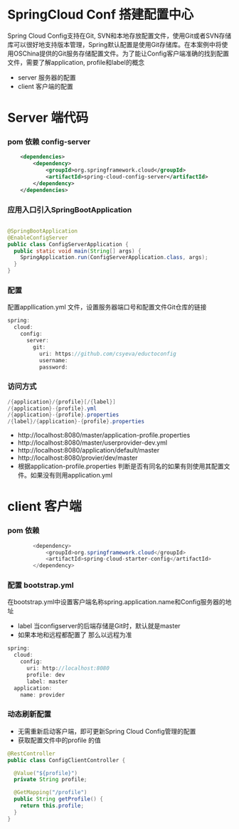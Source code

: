 # SpringCloud Conf 搭建配置中心

Spring Cloud Config支持在Git, SVN和本地存放配置文件，使用Git或者SVN存储库可以很好地支持版本管理，Spring默认配置是使用Git存储库。在本案例中将使用OSChina提供的Git服务存储配置文件。为了能让Config客户端准确的找到配置文件，需要了解application, profile和label的概念

* server 服务器的配置
* client 客户端的配置

# Server 端代码

### pom 依赖 config-server
```xml
	<dependencies>
		<dependency>
			<groupId>org.springframework.cloud</groupId>
			<artifactId>spring-cloud-config-server</artifactId>
		</dependency>
	</dependencies>
```

### 应用入口引入SpringBootApplication

```java

@SpringBootApplication
@EnableConfigServer
public class ConfigServerApplication {
  public static void main(String[] args) {
    SpringApplication.run(ConfigServerApplication.class, args);
  }
}

```


### 配置

配置appllication.yml 文件，设置服务器端口号和配置文件Git仓库的链接
```java
spring:
  cloud:
    config:
      server:
        git:
          uri: https://github.com/csyeva/eductoconfig
          username: 
          password: 
```

### 访问方式

```java
/{application}/{profile}[/{label}]
/{application}-{profile}.yml
/{application}-{profile}.properties
/{label}/{application}-{profile}.properties
```
* http://localhost:8080/master/application-profile.properties
* http://localhost:8080/master/userprovider-dev.yml
* http://localhost:8080/application/default/master
* http://localhost:8080/provier/dev/master
* 根据application-profile.properties 判断是否有同名的如果有则使用其配置文件。如果没有则用application.yml 


# client 客户端

### pom 依赖

```java
		<dependency>
			<groupId>org.springframework.cloud</groupId>
			<artifactId>spring-cloud-starter-config</artifactId>
		</dependency>
```


### 配置 bootstrap.yml

在bootstrap.yml中设置客户端名称spring.application.name和Config服务器的地址

* label 当configserver的后端存储是Git时，默认就是master 
* 如果本地和远程都配置了 那么以远程为准

```java
spring:
  cloud:
    config:
      uri: http://localhost:8080
      profile: dev
      label: master
  application:
    name: provider
```

###  动态刷新配置

* 无需重新启动客户端，即可更新Spring Cloud Config管理的配置 
* 获取配置文件中的profile 的值

```java
@RestController
public class ConfigClientController {

  @Value("${profile}")
  private String profile;

  @GetMapping("/profile")
  public String getProfile() {
    return this.profile;
  }
}

```




